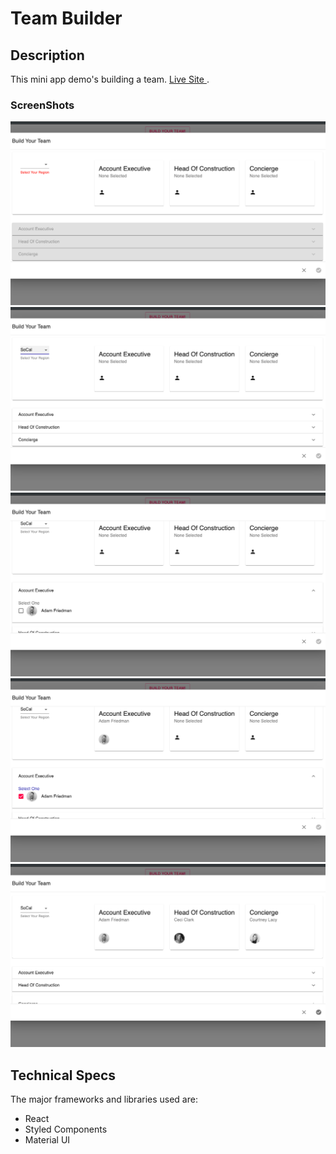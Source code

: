 # Team Builder

## Description

This mini app demo's building a team. [Live Site ](https://kevinanderson.codes).

### ScreenShots

![Step 1](src/assets/TeamBuilder1.png)
![Step 2](src/assets/TeamBuilder2.png)
![Step 3](src/assets/TeamBuilder3.png)
![Step 4](src/assets/TeamBuilder4.png)
![Step 5](src/assets/TeamBuilder5.png)

## Technical Specs

The major frameworks and libraries used are:

-   React
-   Styled Components
-   Material UI
